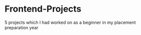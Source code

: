 # Frontend-Projects
5 projects which I had worked on as a beginner in my placement preparation year
